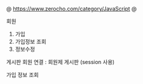 @
https://www.zerocho.com/category/JavaScript
@

회원
1. 가입
2. 가입정보 조회
3. 정보수정

게시판 회원 연결 : 회원제 게시판
(session 사용)

가입 정보 조회